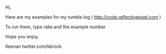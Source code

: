 Hi,

Here are my examples for my tumble log ( http://code.reflectivepixel.com )

To run them, type rake and the example number

Hope you enjoy.

Keenan
twitter.com/kbrock
